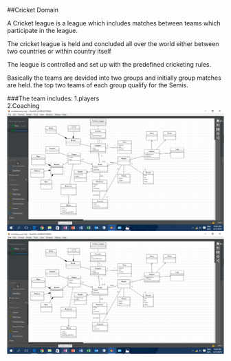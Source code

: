 ##Cricket Domain

A Cricket league is a league which includes matches between teams which participate in the league.

The cricket league is held and concluded all over the world either between two countries or within country itself

The league is controlled and set up with the predefined cricketing rules.

Basically the teams are devided into two groups and initially group matches are held. the top two teams of each group qualify for the Semis.

###The team includes: 
  1.players<br/>
  2.Coaching
  ![](pic.png)
  <img src = "pic.png"/>